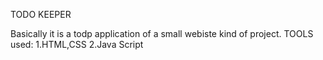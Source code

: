 TODO KEEPER 





Basically it is a todp application of a small webiste kind of project.
TOOLS used:
1.HTML,CSS
2.Java Script 
